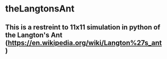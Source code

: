 # theLangtonsAnt

## This is a restreint to 11x11 simulation in python of the Langton's Ant (https://en.wikipedia.org/wiki/Langton%27s_ant)
